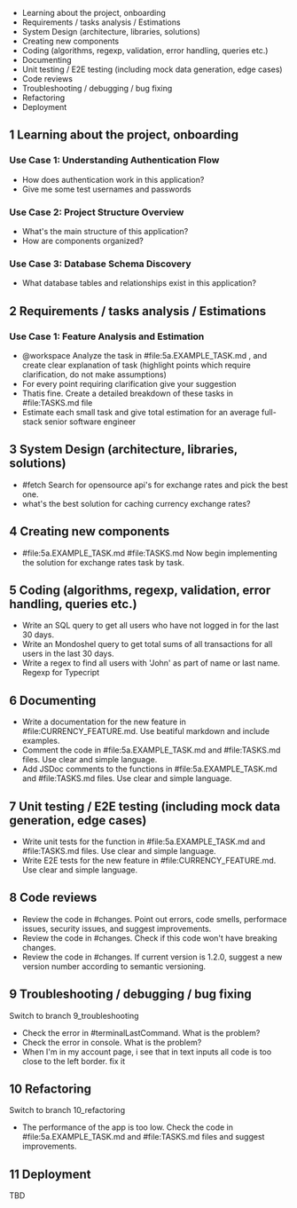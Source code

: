 - Learning about the project, onboarding
- Requirements / tasks analysis / Estimations
- System Design (architecture, libraries, solutions)
- Creating new components
- Coding (algorithms, regexp, validation, error handling, queries etc.)
- Documenting
- Unit testing / E2E testing (including mock data generation, edge cases)
- Code reviews
- Troubleshooting / debugging / bug fixing
- Refactoring
- Deployment 

## 1 Learning about the project, onboarding
### Use Case 1: Understanding Authentication Flow
- How does authentication work in this application?
- Give me some test usernames and passwords

### Use Case 2: Project Structure Overview
- What's the main structure of this application?
- How are components organized?

### Use Case 3: Database Schema Discovery
- What database tables and relationships exist in this application?

## 2 Requirements / tasks analysis / Estimations
### Use Case 1: Feature Analysis and Estimation

- @workspace Analyze the task in #file:5a.EXAMPLE_TASK.md , and create clear explanation of task (highlight points which require clarification, do not make assumptions)
- For every point requiring clarification give your suggestion
- Thatis fine. Create a detailed breakdown of these tasks in #file:TASKS.md file
- Estimate each small task and give total estimation for an average full-stack senior software engineer

## 3 System Design (architecture, libraries, solutions)
- #fetch Search for opensource api's for exchange rates and pick the best one.
- what's the best solution for caching currency exchange rates?
 
## 4 Creating new components
- #file:5a.EXAMPLE_TASK.md #file:TASKS.md Now begin implementing the solution for exchange rates task by task.

## 5 Coding (algorithms, regexp, validation, error handling, queries etc.)
- Write an SQL query to get all users who have not logged in for the last 30 days.
- Write an Mondoshel query to get total sums of all transactions for all users in the last 30 days.
- Write a regex to find all users with 'John' as part of name or last name. Regexp for Typecript

## 6 Documenting
- Write a documentation for the new feature in #file:CURRENCY_FEATURE.md. Use beatiful markdown and include examples.
- Comment the code in #file:5a.EXAMPLE_TASK.md and #file:TASKS.md files. Use clear and simple language.
- Add JSDoc comments to the functions in #file:5a.EXAMPLE_TASK.md and #file:TASKS.md files. Use clear and simple language.

## 7 Unit testing / E2E testing (including mock data generation, edge cases)
- Write unit tests for the function in #file:5a.EXAMPLE_TASK.md and #file:TASKS.md files. Use clear and simple language.
- Write E2E tests for the new feature in #file:CURRENCY_FEATURE.md. Use clear and simple language.

## 8 Code reviews
- Review the code in #changes. Point out errors, code smells, performace issues, security issues, and suggest improvements.
- Review the code in #changes. Check if this code won't have breaking changes.
- Review the code in #changes. If current version is 1.2.0, suggest a new version number according to semantic versioning.

## 9 Troubleshooting / debugging / bug fixing
Switch to branch 9_troubleshooting
- Check the error in #terminalLastCommand. What is the problem?
- Check the error in console. What is the problem?
- When I'm in my account page, i see that in text inputs all code is too close to the left border. fix it

## 10 Refactoring
Switch to branch 10_refactoring
- The performance of the app is too low. Check the code in #file:5a.EXAMPLE_TASK.md and #file:TASKS.md files and suggest improvements.

## 11 Deployment
TBD

